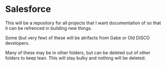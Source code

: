 # Salesforce 
This will be a repository for all projects that I want documentation of so that it can be refrenced in building new things.

Some (but very few) of these will be atrifacts from Gabe or Old DISCO developers.

Many of these may be in other folders, but can be deleted out of other folders to keep lean. This will stay bulky and nothing will be deleted.


